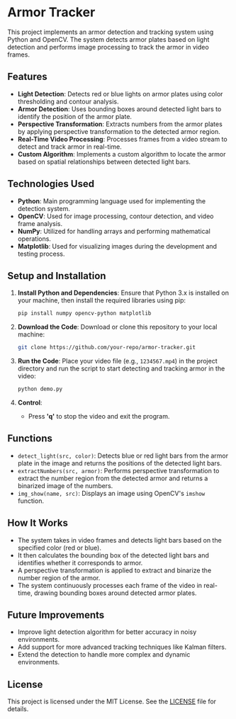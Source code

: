 
# Armor Tracker

This project implements an armor detection and tracking system using Python and OpenCV. The system detects armor plates based on light detection and performs image processing to track the armor in video frames.

## Features

- **Light Detection**: Detects red or blue lights on armor plates using color thresholding and contour analysis.
- **Armor Detection**: Uses bounding boxes around detected light bars to identify the position of the armor plate.
- **Perspective Transformation**: Extracts numbers from the armor plates by applying perspective transformation to the detected armor region.
- **Real-Time Video Processing**: Processes frames from a video stream to detect and track armor in real-time.
- **Custom Algorithm**: Implements a custom algorithm to locate the armor based on spatial relationships between detected light bars.

## Technologies Used

- **Python**: Main programming language used for implementing the detection system.
- **OpenCV**: Used for image processing, contour detection, and video frame analysis.
- **NumPy**: Utilized for handling arrays and performing mathematical operations.
- **Matplotlib**: Used for visualizing images during the development and testing process.

## Setup and Installation

1. **Install Python and Dependencies**:
   Ensure that Python 3.x is installed on your machine, then install the required libraries using pip:
   ```bash
   pip install numpy opencv-python matplotlib
   ```

2. **Download the Code**:
   Download or clone this repository to your local machine:
   ```bash
   git clone https://github.com/your-repo/armor-tracker.git
   ```

3. **Run the Code**:
   Place your video file (e.g., `1234567.mp4`) in the project directory and run the script to start detecting and tracking armor in the video:
   ```bash
   python demo.py
   ```

4. **Control**:
   - Press **'q'** to stop the video and exit the program.

## Functions

- `detect_light(src, color)`: Detects blue or red light bars from the armor plate in the image and returns the positions of the detected light bars.
- `extractNumbers(src, armor)`: Performs perspective transformation to extract the number region from the detected armor and returns a binarized image of the numbers.
- `img_show(name, src)`: Displays an image using OpenCV's `imshow` function.

## How It Works

- The system takes in video frames and detects light bars based on the specified color (red or blue).
- It then calculates the bounding box of the detected light bars and identifies whether it corresponds to armor.
- A perspective transformation is applied to extract and binarize the number region of the armor.
- The system continuously processes each frame of the video in real-time, drawing bounding boxes around detected armor plates.

## Future Improvements

- Improve light detection algorithm for better accuracy in noisy environments.
- Add support for more advanced tracking techniques like Kalman filters.
- Extend the detection to handle more complex and dynamic environments.

## License

This project is licensed under the MIT License. See the [LICENSE](LICENSE) file for details.
